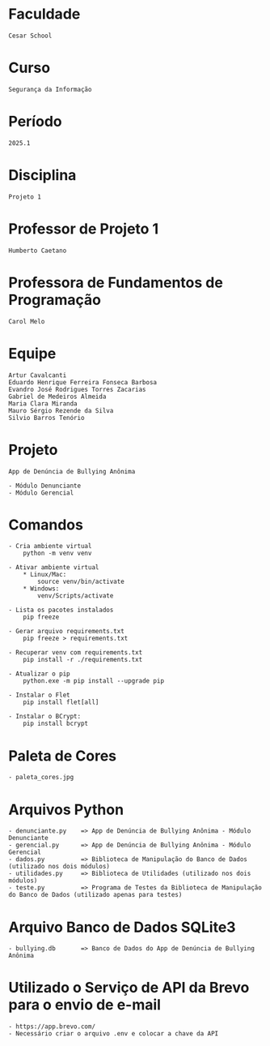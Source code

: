 # Faculdade 
    Cesar School

# Curso
    Segurança da Informação

# Período
    2025.1

# Disciplina
    Projeto 1

# Professor de Projeto 1
    Humberto Caetano

# Professora de Fundamentos de Programação
    Carol Melo

# Equipe
    Artur Cavalcanti
    Eduardo Henrique Ferreira Fonseca Barbosa
    Evandro José Rodrigues Torres Zacarias
    Gabriel de Medeiros Almeida
    Maria Clara Miranda
    Mauro Sérgio Rezende da Silva
    Silvio Barros Tenório

# Projeto
    App de Denúncia de Bullying Anônima

    - Módulo Denunciante
    - Módulo Gerencial

# Comandos
    - Cria ambiente virtual
        python -m venv venv

    - Ativar ambiente virtual
        * Linux/Mac:
            source venv/bin/activate
        * Windows:
            venv/Scripts/activate

    - Lista os pacotes instalados
        pip freeze

    - Gerar arquivo requirements.txt
        pip freeze > requirements.txt

    - Recuperar venv com requirements.txt
        pip install -r ./requirements.txt
    
    - Atualizar o pip
        python.exe -m pip install --upgrade pip

    - Instalar o Flet
        pip install flet[all]
    
    - Instalar o BCrypt:
        pip install bcrypt

# Paleta de Cores
    - paleta_cores.jpg

# Arquivos Python
    - denunciante.py    => App de Denúncia de Bullying Anônima - Módulo Denunciante
    - gerencial.py      => App de Denúncia de Bullying Anônima - Módulo Gerencial
    - dados.py          => Biblioteca de Manipulação do Banco de Dados (utilizado nos dois módulos)
    - utilidades.py     => Biblioteca de Utilidades (utilizado nos dois módulos)
    - teste.py          => Programa de Testes da Biblioteca de Manipulação do Banco de Dados (utilizado apenas para testes)

# Arquivo Banco de Dados SQLite3
    - bullying.db       => Banco de Dados do App de Denúncia de Bullying Anônima

# Utilizado o Serviço de API da Brevo para o envio de e-mail  
    - https://app.brevo.com/
    - Necessário criar o arquivo .env e colocar a chave da API
